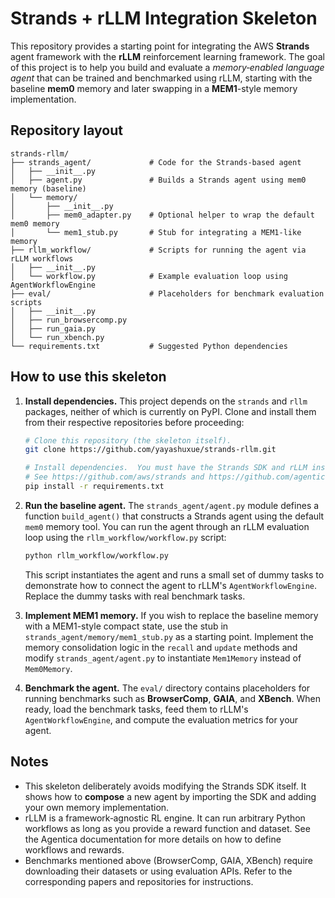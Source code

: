 # Strands + rLLM Integration Skeleton

This repository provides a starting point for integrating the AWS **Strands** agent framework with the **rLLM** reinforcement learning framework.  The goal of this project is to help you build and evaluate a *memory‑enabled language agent* that can be trained and benchmarked using rLLM, starting with the baseline **mem0** memory and later swapping in a **MEM1**-style memory implementation.

## Repository layout

```
strands-rllm/
├── strands_agent/             # Code for the Strands-based agent
│   ├── __init__.py
│   ├── agent.py               # Builds a Strands agent using mem0 memory (baseline)
│   └── memory/
│       ├── __init__.py
│       ├── mem0_adapter.py    # Optional helper to wrap the default mem0 memory
│       └── mem1_stub.py       # Stub for integrating a MEM1-like memory
├── rllm_workflow/             # Scripts for running the agent via rLLM workflows
│   ├── __init__.py
│   └── workflow.py            # Example evaluation loop using AgentWorkflowEngine
├── eval/                      # Placeholders for benchmark evaluation scripts
│   ├── __init__.py
│   ├── run_browsercomp.py
│   ├── run_gaia.py
│   └── run_xbench.py
└── requirements.txt           # Suggested Python dependencies
```

## How to use this skeleton

1. **Install dependencies.**  This project depends on the `strands` and `rllm` packages, neither of which is currently on PyPI.  Clone and install them from their respective repositories before proceeding:

   ```bash
   # Clone this repository (the skeleton itself).
   git clone https://github.com/yayashuxue/strands-rllm.git

   # Install dependencies.  You must have the Strands SDK and rLLM installed.
   # See https://github.com/aws/strands and https://github.com/agentica-project/rllm for installation instructions.
   pip install -r requirements.txt
   ```

2. **Run the baseline agent.**  The `strands_agent/agent.py` module defines a function `build_agent()` that constructs a Strands agent using the default `mem0` memory tool.  You can run the agent through an rLLM evaluation loop using the `rllm_workflow/workflow.py` script:

   ```bash
   python rllm_workflow/workflow.py
   ```

   This script instantiates the agent and runs a small set of dummy tasks to demonstrate how to connect the agent to rLLM's `AgentWorkflowEngine`.  Replace the dummy tasks with real benchmark tasks.

3. **Implement MEM1 memory.**  If you wish to replace the baseline memory with a MEM1-style compact state, use the stub in `strands_agent/memory/mem1_stub.py` as a starting point.  Implement the memory consolidation logic in the `recall` and `update` methods and modify `strands_agent/agent.py` to instantiate `Mem1Memory` instead of `Mem0Memory`.

4. **Benchmark the agent.**  The `eval/` directory contains placeholders for running benchmarks such as **BrowserComp**, **GAIA**, and **XBench**.  When ready, load the benchmark tasks, feed them to rLLM's `AgentWorkflowEngine`, and compute the evaluation metrics for your agent.

## Notes

* This skeleton deliberately avoids modifying the Strands SDK itself.  It shows how to **compose** a new agent by importing the SDK and adding your own memory implementation.
* rLLM is a framework‑agnostic RL engine.  It can run arbitrary Python workflows as long as you provide a reward function and dataset.  See the Agentica documentation for more details on how to define workflows and rewards.
* Benchmarks mentioned above (BrowserComp, GAIA, XBench) require downloading their datasets or using evaluation APIs.  Refer to the corresponding papers and repositories for instructions.
